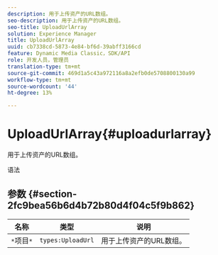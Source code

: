 ```yaml
---
description: 用于上传资产的URL数组。
seo-description: 用于上传资产的URL数组。
seo-title: UploadUrlArray
solution: Experience Manager
title: UploadUrlArray
uuid: cb7338cd-5873-4e84-bf6d-39abff3166cd
feature: Dynamic Media Classic，SDK/API
role: 开发人员，管理员
translation-type: tm+mt
source-git-commit: 469d1a5c43a972116a8a2efb0de5708800130a99
workflow-type: tm+mt
source-wordcount: '44'
ht-degree: 13%

---
```



# UploadUrlArray{#uploadurlarray}

用于上传资产的URL数组。

语法

## 参数 {#section-2fc9bea56b6d4b72b80d4f04c5f9b862}

| 名称 | 类型 | 说明 |
|---|---|---|
| `*`项目`*` | `types:UploadUrl` | 用于上传资产的URL数组。 |


